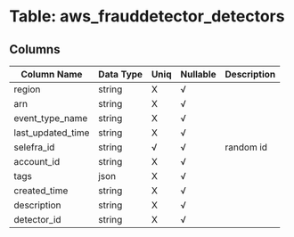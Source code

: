 # Table: aws_frauddetector_detectors

## Columns 

|  Column Name   |  Data Type  | Uniq | Nullable | Description | 
|  ----  | ----  | ----  | ----  | ---- | 
| region | string | X | √ |  | 
| arn | string | X | √ |  | 
| event_type_name | string | X | √ |  | 
| last_updated_time | string | X | √ |  | 
| selefra_id | string | √ | √ | random id | 
| account_id | string | X | √ |  | 
| tags | json | X | √ |  | 
| created_time | string | X | √ |  | 
| description | string | X | √ |  | 
| detector_id | string | X | √ |  | 


